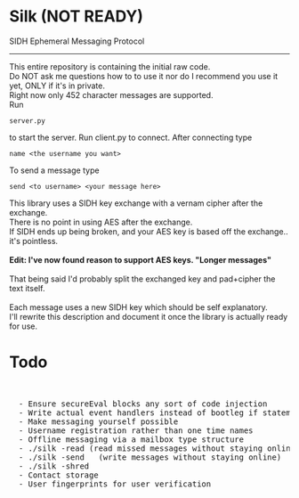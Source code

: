 # Silk (NOT READY)
SIDH Ephemeral Messaging Protocol
<hr>
This entire repository is containing the initial raw code.<br>
Do NOT ask me questions how to to use it nor do I recommend you use it yet, ONLY if it's in private.<br>
Right now only 452 character messages are supported.<br>
Run <br>

```
server.py
```

to start the server.
Run client.py to connect.
After connecting type

```
name <the username you want>
```

To send a message type

```
send <to username> <your message here>
```

This library uses a SIDH key exchange with a vernam cipher after the exchange.<br>
There is no point in using AES after the exchange. <br>
If SIDH ends up being broken, and your AES key is based off the exchange.. it's pointless.<br>
<br>
<b>Edit: I've now found reason to support AES keys. "Longer messages"</b></br>
<br>
That being said I'd probably split the exchanged key and pad+cipher the text itself.
<br>
<br>
Each message uses a new SIDH key which should be self explanatory.<br>
I'll rewrite this description and document it once the library is actually ready for use.<br>

<h1>Todo</h1>
<br>
<pre>
  - Ensure secureEval blocks any sort of code injection
  - Write actual event handlers instead of bootleg if statements
  - Make messaging yourself possible
  - Username registration rather than one time names
  - Offline messaging via a mailbox type structure
  - ./silk -read (read missed messages without staying online)
  - ./silk -send <to> <msg> (write messages without staying online)
  - ./silk -shred
  - Contact storage
  - User fingerprints for user verification
</pre>
